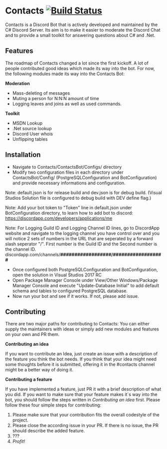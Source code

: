 # Contacts [![Build Status](https://travis-ci.org/discord-csharp/Contacts.svg?branch=dev)](https://travis-ci.org/discord-csharp/Contacts)

Contacts is a Discord Bot that is actively developed and maintained by the C# Discord Server. Its aim is to make it easier to moderate the Discord Chat and to provide a small toolkit for answering questions about C# and .Net.

## Features

The roadmap of Contacts changed a lot since the first kickoff. A lot of people contributed good ideas which made its way into the bot. For now, the following modules made its way into the Contacts Bot:

**Moderation**

- Mass-deleting of messages
- Muting a person for N:N:N amount of time
- Logging leaves and joins as well as used commands.


**Toolkit**

- MSDN Lookup
- .Net source lookup
- Discord User whois
- Unflipping tables

## Installation
 - Navigate to Contacts/ContactsBot/Configs/ directory
 - Modify two configuration files in each directory under ContactsBot/Config/ (PostgreSQLConfiguration and BotConfiguration) and provide necessary informations and configuration.
 
 Note: default.json is for release build and dev.json is for debug build. (Visual Studios Solution file is configured to debug build with DEV define flag.)
 
 Note: Add your bot token to "Token" line in default.json under BotConfiguration directory, to learn how to add bot to discord: https://discordapp.com/developers/applications/me
 
 Note: For Logging Guild ID and Logging Channel ID lines, go to DiscordApp website and navigate to the logging channel you have control over and you will notice 2 sets of numbers in the URL that are seperated by a forward slash seperator "/". First number is the Guild ID and the Second number is the channel ID. discordapp.com/channels/**##################/##################**
 
 - Once configured both PostgreSQLConfiguration and BotConfiguration, open the solution in Visual Studios 2017 RC
 - Open Package Manager Console under View/Other Windows/Package Manager Console and execute "Update-Database Initial" to add default schema and tables to configured PostgreSQL database.
 - Now run your bot and see if it works. If not, please add issue.
 
## Contributing

There are two major paths for contributing to Contacts: You can either supply the maintainers with ideas or simply add new modules and features on your own and PR them. 

**Contributing an idea**

If you want to contribute an Idea, just create an issue with a description of the feature you think the bot needs. If you think that your idea might need some thoughts before it is submitted, offering it in the #contacts channel might be a better way of doing it.

**Contributing a feature**

If you have implemented a feature, just PR it with a brief description of what you did. If you want to make sure that your feature makes it´s way into the bot, you should follow the steps written in *Contributing an idea* first. Please follow these four simple steps for contributing:

1. Please make sure that your contribution fits the overall codestyle of the project.
2. Please close the according issue in your PR. If there is no issue, the PR should describe the added feature.
3. ???
4. _Profit!_
